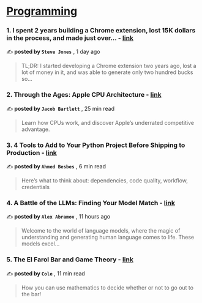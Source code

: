 
<h1><a href=https://medium.com/tag/programming/recommended target="_blank" rel="noopener noreferrer">Programming</a></h1>
<h3>1. I spent 2 years building a Chrome extension, lost 15K dollars in the process, and made just over… - <a href=https://medium.com/@stevemacxcode/i-spent-2-years-building-a-chrome-extension-lost-15k-dollars-in-the-process-and-made-just-over-7b2481c2b394?source=tag_recommended_feed---------0-84----------programming----------0e2fa7f0_b0d8_42e6_a329_7947963b7a62------- target="_blank" rel="noopener noreferrer">link</a></h3>

✍️ **posted by `Steve Jones`** <date> , 1 day ago</date>

<blockquote>TL;DR: I started developing a Chrome extension two years ago, lost a lot of money in it, and was able to generate only two hundred bucks so…</blockquote>

<h3>2. Through the Ages: Apple CPU Architecture - <a href=https://medium.com/macoclock/through-the-ages-apple-cpu-architecture-92b33abedea7?source=tag_recommended_feed---------1-107----------programming----------0e2fa7f0_b0d8_42e6_a329_7947963b7a62------- target="_blank" rel="noopener noreferrer">link</a></h3>

✍️ **posted by `Jacob Bartlett`** <date> , 25 min read</date>

<blockquote>Learn how CPUs work, and discover Apple’s underrated competitive advantage.</blockquote>

<h3>3. 4 Tools to Add to Your Python Project Before Shipping to Production - <a href=https://medium.com/gitconnected/4-tools-to-add-to-your-python-project-before-shipping-to-production-c324f2fb8444?source=tag_recommended_feed---------2-85----------programming----------0e2fa7f0_b0d8_42e6_a329_7947963b7a62------- target="_blank" rel="noopener noreferrer">link</a></h3>

✍️ **posted by `Ahmed Besbes`** <date> , 6 min read</date>

<blockquote>Here’s what to think about: dependencies, code quality, workflow, credentials</blockquote>

<h3>4. A Battle of the LLMs: Finding Your Model Match - <a href=https://medium.com/cyberark-engineering/a-battle-of-the-llms-finding-your-model-match-84a40fb1921f?source=tag_recommended_feed---------3-84----------programming----------0e2fa7f0_b0d8_42e6_a329_7947963b7a62------- target="_blank" rel="noopener noreferrer">link</a></h3>

✍️ **posted by `Alex Abramov`** <date> , 11 hours ago</date>

<blockquote>Welcome to the world of language models, where the magic of understanding and generating human language comes to life. These models excel…</blockquote>

<h3>5. The El Farol Bar and Game Theory - <a href=https://medium.com/cantors-paradise/the-el-farol-bar-and-game-theory-60a9d9d73dba?source=tag_recommended_feed---------4-107----------programming----------0e2fa7f0_b0d8_42e6_a329_7947963b7a62------- target="_blank" rel="noopener noreferrer">link</a></h3>

✍️ **posted by `Cole`** <date> , 11 min read</date>

<blockquote>How you can use mathematics to decide whether or not to go out to the bar!</blockquote>

